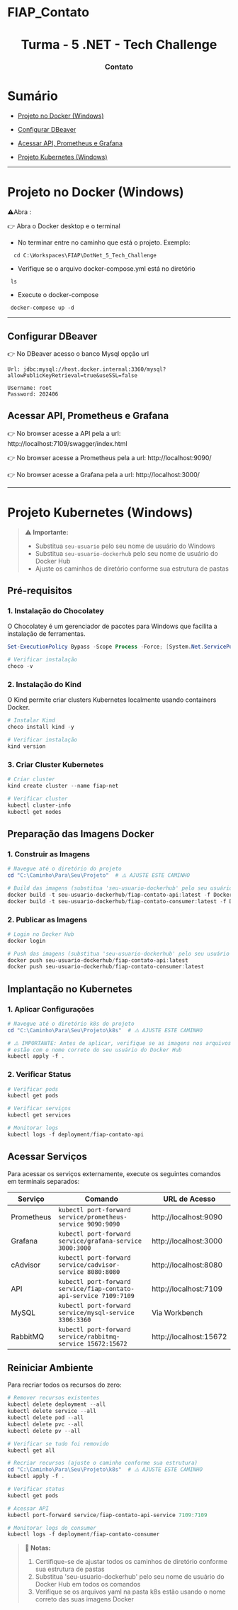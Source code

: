 # FIAP_Contato

<h1  align="center">Turma - 5  .NET - Tech Challenge </h1>

<h3  align="center">Contato</h3>

# Sumário

<!--ts-->

- [Projeto no Docker (Windows)](#projeto-no-docker-windows)

- [Configurar DBeaver](#configurar-dbeaver)

- [Acessar API, Prometheus e Grafana](#acessar-api-prometheus-e-grafana)

- [Projeto Kubernetes (Windows)](#projeto-kubernetes-windows)

<!--te-->

---

# Projeto no Docker (Windows)

⚠️Abra :

👉 Abra o Docker desktop e o terminal

- No terminar entre no caminho que está o projeto. Exemplo:

```console
  cd C:\Workspaces\FIAP\DotNet_5_Tech_Challenge
```

- Verifique se o arquivo docker-compose.yml está no diretório

```console
 ls
```

- Execute o docker-compose

```console
 docker-compose up -d
```

---

## Configurar DBeaver

👉 No DBeaver acesso o banco Mysql opção url

```
Url: jdbc:mysql://host.docker.internal:3360/mysql?allowPublicKeyRetrieval=true&useSSL=false

Username: root
Password: 202406
```

## Acessar API, Prometheus e Grafana

👉 No browser acesse a API pela a url: http://localhost:7109/swagger/index.html

👉 No browser acesse a Prometheus pela a url: http://localhost:9090/

👉 No browser acesse a Grafana pela a url: http://localhost:3000/

---

# Projeto Kubernetes (Windows)

> **⚠️ Importante:** 
> - Substitua `seu-usuario` pelo seu nome de usuário do Windows
> - Substitua `seu-usuario-dockerhub` pelo seu nome de usuário do Docker Hub
> - Ajuste os caminhos de diretório conforme sua estrutura de pastas

## Pré-requisitos

### 1. Instalação do Chocolatey
O Chocolatey é um gerenciador de pacotes para Windows que facilita a instalação de ferramentas.

```powershell
Set-ExecutionPolicy Bypass -Scope Process -Force; [System.Net.ServicePointManager]::SecurityProtocol = [System.Net.ServicePointManager]::SecurityProtocol -bor 3072; iex ((New-Object System.Net.WebClient).DownloadString('https://community.chocolatey.org/install.ps1'))

# Verificar instalação
choco -v
```

### 2. Instalação do Kind
O Kind permite criar clusters Kubernetes localmente usando containers Docker.

```powershell
# Instalar Kind
choco install kind -y

# Verificar instalação
kind version
```

### 3. Criar Cluster Kubernetes
```powershell
# Criar cluster
kind create cluster --name fiap-net

# Verificar cluster
kubectl cluster-info
kubectl get nodes
```

## Preparação das Imagens Docker

### 1. Construir as Imagens
```powershell
# Navegue até o diretório do projeto
cd "C:\Caminho\Para\Seu\Projeto"  # ⚠️ AJUSTE ESTE CAMINHO

# Build das imagens (substitua 'seu-usuario-dockerhub' pelo seu usuário do Docker Hub)
docker build -t seu-usuario-dockerhub/fiap-contato-api:latest -f Dockerfile.api .
docker build -t seu-usuario-dockerhub/fiap-contato-consumer:latest -f Dockerfile.consumer .
```

### 2. Publicar as Imagens
```powershell
# Login no Docker Hub
docker login

# Push das imagens (substitua 'seu-usuario-dockerhub' pelo seu usuário do Docker Hub)
docker push seu-usuario-dockerhub/fiap-contato-api:latest
docker push seu-usuario-dockerhub/fiap-contato-consumer:latest
```

## Implantação no Kubernetes

### 1. Aplicar Configurações
```powershell
# Navegue até o diretório k8s do projeto
cd "C:\Caminho\Para\Seu\Projeto\k8s"  # ⚠️ AJUSTE ESTE CAMINHO

# ⚠️ IMPORTANTE: Antes de aplicar, verifique se as imagens nos arquivos yaml 
# estão com o nome correto do seu usuário do Docker Hub
kubectl apply -f .
```

### 2. Verificar Status
```powershell
# Verificar pods
kubectl get pods

# Verificar serviços
kubectl get services

# Monitorar logs
kubectl logs -f deployment/fiap-contato-api
```

## Acessar Serviços

Para acessar os serviços externamente, execute os seguintes comandos em terminais separados:

| Serviço | Comando | URL de Acesso |
|---------|---------|---------------|
| Prometheus | `kubectl port-forward service/prometheus-service 9090:9090` | http://localhost:9090 |
| Grafana | `kubectl port-forward service/grafana-service 3000:3000` | http://localhost:3000 |
| cAdvisor | `kubectl port-forward service/cadvisor-service 8080:8080` | http://localhost:8080 |
| API | `kubectl port-forward service/fiap-contato-api-service 7109:7109` | http://localhost:7109 |
| MySQL | `kubectl port-forward service/mysql-service 3306:3360` | Via Workbench |
| RabbitMQ | `kubectl port-forward service/rabbitmq-service 15672:15672` | http://localhost:15672 |

## Reiniciar Ambiente

Para recriar todos os recursos do zero:

```powershell
# Remover recursos existentes
kubectl delete deployment --all
kubectl delete service --all
kubectl delete pod --all
kubectl delete pvc --all
kubectl delete pv --all

# Verificar se tudo foi removido
kubectl get all

# Recriar recursos (ajuste o caminho conforme sua estrutura)
cd "C:\Caminho\Para\Seu\Projeto\k8s"  # ⚠️ AJUSTE ESTE CAMINHO
kubectl apply -f .

# Verificar status
kubectl get pods

# Acessar API
kubectl port-forward service/fiap-contato-api-service 7109:7109

# Monitorar logs do consumer
kubectl logs -f deployment/fiap-contato-consumer
```

> **📝 Notas:**
> 1. Certifique-se de ajustar todos os caminhos de diretório conforme sua estrutura de pastas
> 2. Substitua 'seu-usuario-dockerhub' pelo seu nome de usuário do Docker Hub em todos os comandos
> 3. Verifique se os arquivos yaml na pasta k8s estão usando o nome correto das suas imagens Docker

